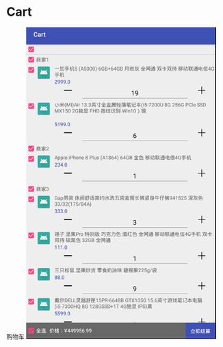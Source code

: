 # Cart
  购物车
![Image text](https://raw.githubusercontent.com/houzhengbang-houzhengbang/Cart/master/images/c3.PNG)
